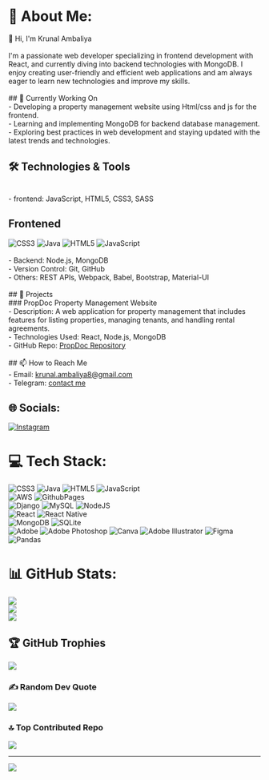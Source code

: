 # 💫 About Me:
👋 Hi, I'm Krunal Ambaliya<br><br>
I'm a passionate web developer specializing in frontend development with React, and currently diving into backend technologies with MongoDB. I enjoy creating user-friendly and efficient web applications and am always eager to learn new technologies and improve my skills.
<br><br>## 🚀 Currently Working On
<br>- Developing a property management website using Html/css and js for the frontend.
<br>- Learning and implementing MongoDB for backend database management.
<br>- Exploring best practices in web development and staying updated with the latest trends and technologies.
## 🛠️ Technologies & Tools
<br>- frontend: JavaScript, HTML5, CSS3, SASS
<br> <h2> Frontened </h2> 

![CSS3](https://img.shields.io/badge/css3-%231572B6.svg?style=for-the-badge&logo=css3&logoColor=white) 
![Java](https://img.shields.io/badge/java-%23ED8B00.svg?style=for-the-badge&logo=openjdk&logoColor=white)
![HTML5](https://img.shields.io/badge/html5-%23E34F26.svg?style=for-the-badge&logo=html5&logoColor=white) 
![JavaScript](https://img.shields.io/badge/javascript-%23323330.svg?style=for-the-badge&logo=javascript&logoColor=%23F7DF1E) 
<br> 
<br>- Backend: Node.js, MongoDB
<br>- Version Control: Git, GitHub
<br>- Others: REST APIs, Webpack, Babel, Bootstrap, Material-UI
<br><br>## 🌟 Projects
<br>### PropDoc Property Management Website
<br>- Description: A web application for property management that includes features for listing properties, managing tenants, and handling rental agreements.
<br>- Technologies Used: React, Node.js, MongoDB
<br>- GitHub Repo: [PropDoc Repository](https://github.com/krunal-ambaliya/propdoc)
<br><br>## 📫 How to Reach Me
<br>- Email: [krunal.ambaliya8@gmail.com](mailto:krunal.ambaliya8@gmail.com)
<br>- Telegram: [contact me ](https://t.me/@krues) 
<br>


## 🌐 Socials:
[![Instagram](https://img.shields.io/badge/Instagram-%23E4405F.svg?logo=Instagram&logoColor=white)](https://instagram.com/ordinary.krunal) 

# 💻 Tech Stack:
![CSS3](https://img.shields.io/badge/css3-%231572B6.svg?style=for-the-badge&logo=css3&logoColor=white) 
![Java](https://img.shields.io/badge/java-%23ED8B00.svg?style=for-the-badge&logo=openjdk&logoColor=white)
![HTML5](https://img.shields.io/badge/html5-%23E34F26.svg?style=for-the-badge&logo=html5&logoColor=white) 
![JavaScript](https://img.shields.io/badge/javascript-%23323330.svg?style=for-the-badge&logo=javascript&logoColor=%23F7DF1E) 
<br> 
![AWS](https://img.shields.io/badge/AWS-%23FF9900.svg?style=for-the-badge&logo=amazon-aws&logoColor=white) 
![GithubPages](https://img.shields.io/badge/github%20pages-121013?style=for-the-badge&logo=github&logoColor=white) 
<br> 
![Django](https://img.shields.io/badge/django-%23092E20.svg?style=for-the-badge&logo=django&logoColor=white) 
![MySQL](https://img.shields.io/badge/mysql-4479A1.svg?style=for-the-badge&logo=mysql&logoColor=white) 
![NodeJS](https://img.shields.io/badge/node.js-6DA55F?style=for-the-badge&logo=node.js&logoColor=white) 
<br> 
![React](https://img.shields.io/badge/react-%2320232a.svg?style=for-the-badge&logo=react&logoColor=%2361DAFB) 
![React Native](https://img.shields.io/badge/react_native-%2320232a.svg?style=for-the-badge&logo=react&logoColor=%2361DAFB) 
<br> 
![MongoDB](https://img.shields.io/badge/MongoDB-%234ea94b.svg?style=for-the-badge&logo=mongodb&logoColor=white) 
![SQLite](https://img.shields.io/badge/sqlite-%2307405e.svg?style=for-the-badge&logo=sqlite&logoColor=white) 
<br> 
![Adobe](https://img.shields.io/badge/adobe-%23FF0000.svg?style=for-the-badge&logo=adobe&logoColor=white) 
![Adobe Photoshop](https://img.shields.io/badge/adobe%20photoshop-%2331A8FF.svg?style=for-the-badge&logo=adobe%20photoshop&logoColor=white) ![Canva](https://img.shields.io/badge/Canva-%2300C4CC.svg?style=for-the-badge&logo=Canva&logoColor=white) 
![Adobe Illustrator](https://img.shields.io/badge/adobe%20illustrator-%23FF9A00.svg?style=for-the-badge&logo=adobe%20illustrator&logoColor=white) ![Figma](https://img.shields.io/badge/figma-%23F24E1E.svg?style=for-the-badge&logo=figma&logoColor=white) 
![Pandas](https://img.shields.io/badge/pandas-%23150458.svg?style=for-the-badge&logo=pandas&logoColor=white)

# 📊 GitHub Stats:
![](https://github-readme-stats.vercel.app/api?username=krunal-ambaliya&theme=highcontrast&hide_border=true&include_all_commits=true&count_private=false)<br/>
![](https://github-readme-streak-stats.herokuapp.com/?user=krunal-ambaliya&theme=highcontrast&hide_border=true)<br/>
![](https://github-readme-stats.vercel.app/api/top-langs/?username=krunal-ambaliya&theme=highcontrast&hide_border=true&include_all_commits=true&count_private=false&layout=compact)

## 🏆 GitHub Trophies
![](https://github-profile-trophy.vercel.app/?username=krunal-ambaliya&theme=tokyonight&no-frame=false&no-bg=true&margin-w=4)

### ✍️ Random Dev Quote
![](https://quotes-github-readme.vercel.app/api?type=horizontal&theme=radical)

### 🔝 Top Contributed Repo
![](https://github-contributor-stats.vercel.app/api?username=krunal-ambaliya&limit=5&theme=algolia&combine_all_yearly_contributions=true)

---
[![](https://visitcount.itsvg.in/api?id=krunal-ambaliya&icon=5&color=1)](https://visitcount.itsvg.in)
